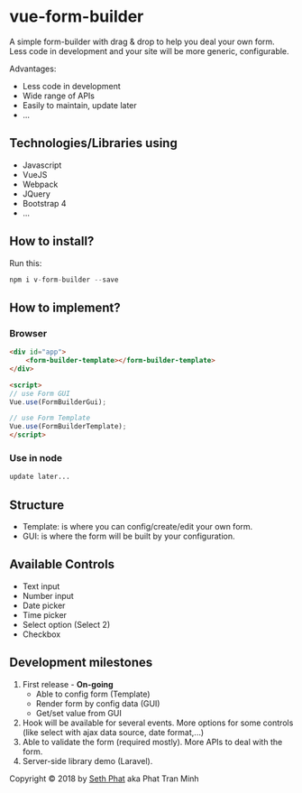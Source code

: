 # vue-form-builder
A simple form-builder with drag & drop to help you deal your own form. Less code in development and your site will be more generic, configurable.

Advantages:
- Less code in development
- Wide range of APIs
- Easily to maintain, update later
- ...

## Technologies/Libraries using
- Javascript
- VueJS
- Webpack
- JQuery
- Bootstrap 4
- ...

## How to install?
Run this:
```php
npm i v-form-builder --save
```
## How to implement?

### Browser

```html
<div id="app">
    <form-builder-template></form-builder-template>
</div>

<script>
// use Form GUI
Vue.use(FormBuilderGui);

// use Form Template
Vue.use(FormBuilderTemplate);
</script>
```

### Use in node
```php
update later...
```

## Structure
- Template: is where you can config/create/edit your own form.
- GUI: is where the form will be built by your configuration.

## Available Controls
- Text input
- Number input
- Date picker
- Time picker
- Select option (Select 2)
- Checkbox

## Development milestones
1. First release - **On-going**
    - Able to config form (Template)
    - Render form by config data (GUI)
    - Get/set value from GUI
2. Hook will be available for several events. More options for some controls (like select with ajax data source, date format,...)
3. Able to validate the form (required mostly). More APIs to deal with the form.
4. Server-side library demo (Laravel).

Copyright &copy; 2018 by [Seth Phat](http://sethphat.com) aka Phat Tran Minh
